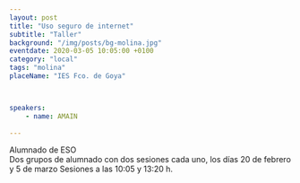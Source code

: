 ```yaml
---
layout: post
title: "Uso seguro de internet"
subtitle: "Taller"
background: "/img/posts/bg-molina.jpg"
eventdate: 2020-03-05 10:05:00 +0100
category: "local"
tags: "molina"
placeName: "IES Fco. de Goya"



speakers:
    - name: AMAIN
    
---
```


Alumnado de ESO  
Dos grupos de alumnado con dos sesiones cada uno, los días 20 de febrero y 5 de marzo
Sesiones a las 10:05 y 13:20 h. 
